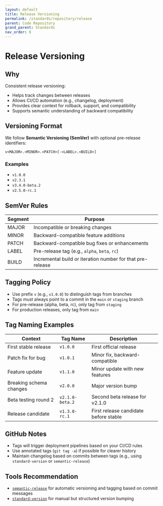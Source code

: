 ```yaml
---
layout: default
title: Release Versioning
permalink: /standards/repository/release
parent: Code Repository
grand_parent: Standards
nav_order: 6
---
```


# Release Versioning

## Why

Consistent release versioning:
- Helps track changes between releases
- Allows CI/CD automation (e.g., changelog, deployment)
- Provides clear context for rollback, support, and compatibility
- Supports semantic understanding of backward compatibility

## Versioning Format

We follow **Semantic Versioning (SemVer)** with optional pre-release identifiers:

```
v<MAJOR>.<MINOR>.<PATCH>[-<LABEL>.<BUILD>]
```

### Examples
- `v1.0.0`
- `v2.3.1`
- `v3.4.0-beta.2`
- `v2.5.0-rc.1`

## SemVer Rules

| Segment     | Purpose                                                                 |
|-------------|-------------------------------------------------------------------------|
| MAJOR       | Incompatible or breaking changes                                        |
| MINOR       | Backward-compatible feature additions                                   |
| PATCH       | Backward-compatible bug fixes or enhancements                          |
| LABEL       | Pre-release tag (e.g., `alpha`, `beta`, `rc`)                           |
| BUILD       | Incremental build or iteration number for that pre-release             |

## Tagging Policy

- Use prefix `v` (e.g., `v1.0.0`) to distinguish tags from branches
- Tags must always point to a commit in the `main` or `staging` branch
- For pre-release (alpha, beta, rc), only tag from `staging`
- For production releases, only tag from `main`

## Tag Naming Examples

| Context                    | Tag Name         | Description                                 |
|----------------------------|------------------|---------------------------------------------|
| First stable release       | `v1.0.0`         | First official release                      |
| Patch fix for bug          | `v1.0.1`         | Minor fix, backward-compatible              |
| Feature update             | `v1.1.0`         | Minor update with new features              |
| Breaking schema changes    | `v2.0.0`         | Major version bump                          |
| Beta testing round 2       | `v2.1.0-beta.2`  | Second beta release for v2.1.0              |
| Release candidate          | `v1.3.0-rc.1`    | First release candidate before stable       |

## GitHub Notes

- Tags will trigger deployment pipelines based on your CI/CD rules
- Use annotated tags (`git tag -a`) if possible for clearer history
- Maintain changelog based on commits between tags (e.g., using `standard-version` or `semantic-release`)

## Tools Recommendation

- [`semantic-release`](https://semantic-release.gitbook.io/) for automatic versioning and tagging based on commit messages
- [`standard-version`](https://github.com/conventional-changelog/standard-version) for manual but structured version bumping

